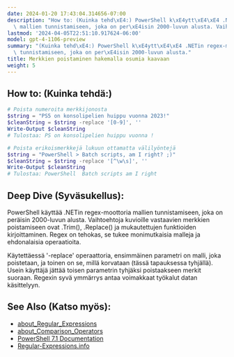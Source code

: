 ```yaml
---
date: 2024-01-20 17:43:04.314656-07:00
description: "How to: (Kuinka tehd\xE4:) PowerShell k\xE4ytt\xE4\xE4 .NETin regex-moottoria\
  \ mallien tunnistamiseen, joka on per\xE4isin 2000-luvun alusta. Vaihtoehtoja kuvioille\u2026"
lastmod: '2024-04-05T22:51:10.917624-06:00'
model: gpt-4-1106-preview
summary: "(Kuinka tehd\xE4:) PowerShell k\xE4ytt\xE4\xE4 .NETin regex-moottoria mallien\
  \ tunnistamiseen, joka on per\xE4isin 2000-luvun alusta."
title: Merkkien poistaminen hakemalla osumia kaavaan
weight: 5
---
```


## How to: (Kuinka tehdä:)
```PowerShell
# Poista numeroita merkkijonosta
$string = "PS5 on konsolipelien huippu vuonna 2023!"
$cleanString = $string -replace '[0-9]', ''
Write-Output $cleanString
# Tulostaa: PS on konsolipelien huippu vuonna !

# Poista erikoismerkkejä lukuun ottamatta välilyöntejä
$string = "PowerShell > Batch scripts, am I right? ;)"
$cleanString = $string -replace '[^\w\s]', ''
Write-Output $cleanString
# Tulostaa: PowerShell  Batch scripts am I right 
```

## Deep Dive (Syväsukellus):
PowerShell käyttää .NETin regex-moottoria mallien tunnistamiseen, joka on peräisin 2000-luvun alusta. Vaihtoehtoja kuvioille vastaavien merkkien poistamiseen ovat .Trim(), .Replace() ja mukautettujen funktioiden kirjoittaminen. Regex on tehokas, se tukee monimutkaisia malleja ja ehdonalaisia operaatioita.

Käytettäessä '-replace' operaattoria, ensimmäinen parametri on malli, joka poistetaan, ja toinen on se, millä korvataan (tässä tapauksessa tyhjällä). Usein käyttäjä jättää toisen parametrin tyhjäksi poistaakseen merkit suoraan. Regexin syvä ymmärrys antaa voimakkaat työkalut datan käsittelyyn.

## See Also (Katso myös):
- [about_Regular_Expressions](https://docs.microsoft.com/en-us/powershell/module/microsoft.powershell.core/about/about_regular_expressions?view=powershell-7.1)
- [about_Comparison_Operators](https://docs.microsoft.com/en-us/powershell/module/microsoft.powershell.core/about/about_comparison_operators?view=powershell-7.1)
- [PowerShell 7.1 Documentation](https://docs.microsoft.com/en-us/powershell/)
- [Regular-Expressions.info](https://www.regular-expressions.info/)
